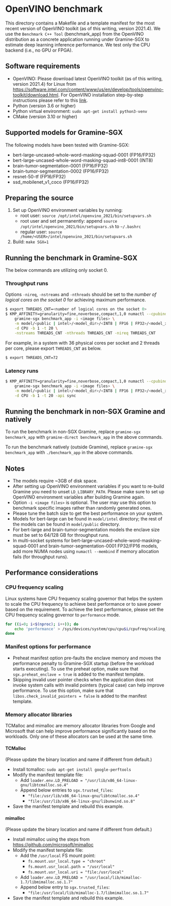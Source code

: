 # OpenVINO benchmark

This directory contains a Makefile and a template manifest for the most recent version of OpenVINO
toolkit (as of this writing, version 2021.4). We use the `Benchmark C++ Tool` (benchmark_app) from
the OpenVINO distribution as a concrete application running under Gramine-SGX to estimate deep
learning inference performance. We test only the CPU backend (i.e., no GPU or FPGA).

## Software requirements

- OpenVINO: Please download latest OpenVINO toolkit (as of this writing, version 2021.4) for Linux
  from https://software.intel.com/content/www/us/en/develop/tools/openvino-toolkit/download.html.
  For OpenVINO installation step-by-step instructions please refer to this
[link](https://docs.openvinotoolkit.org/latest/openvino_docs_install_guides_installing_openvino_linux.html).
- Python (version 3.6 or higher)
- Python virtual environment: `sudo apt-get install python3-venv`
- CMake (version 3.10 or higher)

## Supported models for Gramine-SGX

The following models have been tested with Gramine-SGX:

- bert-large-uncased-whole-word-masking-squad-0001 (FP16/FP32)
- bert-large-uncased-whole-word-masking-squad-int8-0001 (INT8)
- brain-tumor-segmentation-0001 (FP16/FP32)
- brain-tumor-segmentation-0002 (FP16/FP32)
- resnet-50-tf (FP16/FP32)
- ssd_mobilenet_v1_coco (FP16/FP32)

## Preparing the source

1. Set up OpenVINO environment variables by running:
    - root user: `source /opt/intel/openvino_2021/bin/setupvars.sh`
    - root user and set permanently: append `source /opt/intel/openvino_2021/bin/setupvars.sh` to
      `~/.bashrc`
    - regular user: `source /home/<USER>/intel/openvino_2021/bin/setupvars.sh`
2. Build: `make SGX=1`

## Running the benchmark in Gramine-SGX

The below commands are utilizing only socket 0.

### Throughput runs

Options `-nireq`, `-nstreams` and `-nthreads` should be set to the *number of logical cores on the
socket 0* for achieving maximum performance.

```bash
$ export THREADS_CNT=<number of logical cores on the socket 0>
$ KMP_AFFINITY=granularity=fine,noverbose,compact,1,0 numactl --cpubind=0 --membind=0 \
    gramine-sgx benchmark_app -i <image files> \
    -m model/<public | intel>/<model_dir>/<INT8 | FP16 | FP32>/<model_xml_file> \
    -d CPU -b 1 -t 20 \
    -nstreams THREADS_CNT -nthreads THREADS_CNT -nireq THREADS_CNT
```

For example, in a system with 36 physical cores per socket and 2 threads per core, please export
`THREADS_CNT` as below.
```bash
$ export THREADS_CNT=72
```

### Latency runs

```bash
$ KMP_AFFINITY=granularity=fine,noverbose,compact,1,0 numactl --cpubind=0 --membind=0 \
    gramine-sgx benchmark_app -i <image files> \
    -m model/<public | intel>/<model_dir>/<INT8 | FP16 | FP32>/<model_xml_file> \
    -d CPU -b 1 -t 20 -api sync
```

## Running the benchmark in non-SGX Gramine and natively

To run the benchmark in non-SGX Gramine, replace `gramine-sgx benchmark_app` with
`gramine-direct benchmark_app` in the above commands.

To run the benchmark natively (outside Gramine), replace `gramine-sgx benchmark_app` with
`./benchmark_app` in the above commands.

## Notes

- The models require ~3GB of disk space.
- After setting up OpenVINO environment variables if you want to re-build Gramine you need to unset
  `LD_LIBRARY_PATH`. Please make sure to set up OpenVINO environment variables after building
  Gramine again.
- Option `-i <image files>` is optional. The user may use this option to benchmark specific images
  rather than randomly generated ones.
- Please tune the batch size to get the best performance on your system.
- Models for bert-large can be found in `model/intel` directory; the rest of the models can be found
  in `model/public` directory.
- For bert-large and brain-tumor-segmentation models the enclave size must be set to 64/128 GB for
  throughput runs.
- In multi-socket systems for bert-large-uncased-whole-word-masking-squad-0001 and
  brain-tumor-segmentation-0001 FP32/FP16 models, add more NUMA nodes using `numactl --membind` if
  memory allocation fails (for throughput runs).

## Performance considerations

### CPU frequency scaling

Linux systems have CPU frequency scaling governor that helps the system to scale the CPU frequency
to achieve best performance or to save power based on the requirement. To achieve the best
performance, please set the CPU frequency scaling governor to `performance` mode.

```bash
for ((i=0; i<$(nproc); i++)); do
    echo 'performance' > /sys/devices/system/cpu/cpu$i/cpufreq/scaling_governor;
done
```

### Manifest options for performance

- Preheat manifest option pre-faults the enclave memory and moves the performance penalty to
  Gramine-SGX startup (before the workload starts executing). To use the preheat option, make sure
  that `sgx.preheat_enclave = true` is added to the manifest template.
- Skipping invalid user pointer checks when the application does not invoke system calls with
  invalid pointers (typical case) can help improve performance. To use this option, make sure that
  `libos.check_invalid_pointers = false` is added to the manifest template.

### Memory allocator libraries

TCMalloc and mimalloc are memory allocator libraries from Google and Microsoft that can help improve
performance significantly based on the workloads. Only one of these allocators can be used at the
same time.

#### TCMalloc

(Please update the binary location and name if different from default.)

- Install tcmalloc: `sudo apt-get install google-perftools`
- Modify the manifest template file:
    - Add `loader.env.LD_PRELOAD = "/usr/lib/x86_64-linux-gnu/libtcmalloc.so.4"`
    - Append below entries to `sgx.trusted_files`:
        - `"file:/usr/lib/x86_64-linux-gnu/libtcmalloc.so.4"`
        - `"file:/usr/lib/x86_64-linux-gnu/libunwind.so.8"`
- Save the manifest template and rebuild this example.

#### mimalloc

(Please update the binary location and name if different from default.)

- Install mimalloc using the steps from https://github.com/microsoft/mimalloc
- Modify the manifest template file:
    - Add the `/usr/local` FS mount point:
        - `fs.mount.usr_local.type = "chroot"`
        - `fs.mount.usr_local.path = "/usr/local"`
        - `fs.mount.usr_local.uri = "file:/usr/local"`
    - Add `loader.env.LD_PRELOAD = "/usr/local/lib/mimalloc-1.7/libmimalloc.so.1.7"`
    - Append below entry to `sgx.trusted_files`:
        - `"file:/usr/local/lib/mimalloc-1.7/libmimalloc.so.1.7"`
- Save the manifest template and rebuild this example.
